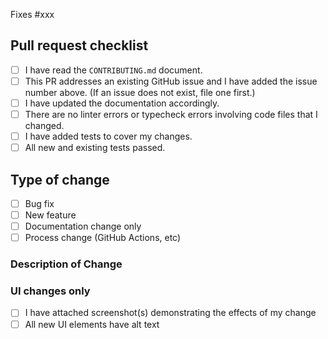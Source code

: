 <!-- If your PR does not fix an issue, delete the word `fixes` below to link the issue without closing it -->
Fixes #xxx

## Pull request checklist
- [ ] I have read the `CONTRIBUTING.md` document.
- [ ] This PR addresses an existing GitHub issue and I have added the issue number above. (If an issue does not exist, file one first.)
- [ ] I have updated the documentation accordingly.
- [ ] There are no linter errors or typecheck errors involving code files that I changed.
- [ ] I have added tests to cover my changes.
- [ ] All new and existing tests passed.

## Type of change
- [ ] Bug fix
- [ ] New feature
- [ ] Documentation change only
- [ ] Process change (GitHub Actions, etc)

### Description of Change

<!-- Include any relevant design decisions or implementation details -->

### UI changes only
- [ ] I have attached screenshot(s) demonstrating the effects of my change
- [ ] All new UI elements have alt text
